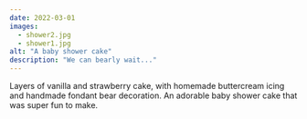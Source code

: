 ```yaml
---
date: 2022-03-01
images:
  - shower2.jpg
  - shower1.jpg
alt: "A baby shower cake"
description: "We can bearly wait..."
---
```


Layers of vanilla and strawberry cake, with homemade buttercream icing and handmade fondant bear decoration. An adorable baby shower cake that was super fun to make.
